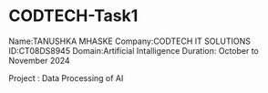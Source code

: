 # CODTECH-Task1
Name:TANUSHKA MHASKE
Company:CODTECH IT SOLUTIONS
ID:CT08DS8945
Domain:Artificial Intalligence
Duration: October to November 2024

Project : Data Processing of AI
